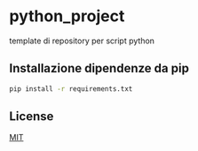 # python_project

template di repository per script python

## Installazione dipendenze da pip

```bash
pip install -r requirements.txt
```

## License
[MIT](https://choosealicense.com/licenses/mit/)
